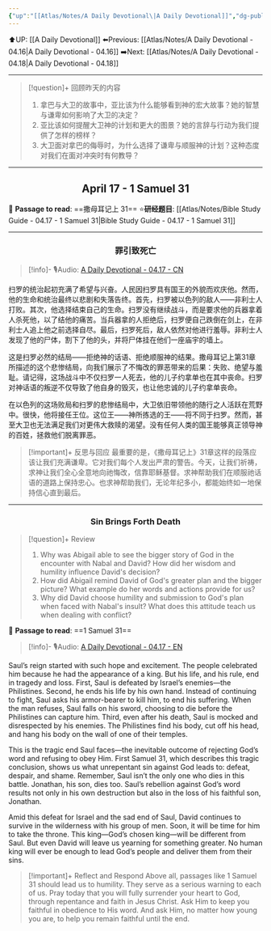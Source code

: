 ```yaml
---
{"up":"[[Atlas/Notes/A Daily Devotional\|A Daily Devotional]]","dg-publish":true,"permalink":"/atlas/notes/a-daily-devotional-04-17/","dgPassFrontmatter":true}
---
```


 ⬆️UP: [[A Daily Devotional]]
⬅️Previous: [[Atlas/Notes/A Daily Devotional - 04.16\|A Daily Devotional - 04.16]]
➡️Next: [[Atlas/Notes/A Daily Devotional - 04.18\|A Daily Devotional - 04.18]]

---

> [!question]+ 回顾昨天的内容
> 1. 拿巴与大卫的故事中，亚比该为什么能够看到神的宏大故事？她的智慧与谦卑如何影响了大卫的决定？
> 2. 亚比该如何提醒大卫神的计划和更大的图景？她的言辞与行动为我们提供了怎样的榜样？
> 3. ⁠大卫面对拿巴的侮辱时，为什么选择了谦卑与顺服神的计划？这种态度对我们在面对冲突时有何教导？

---
## <center>April 17 -  1 Samuel 31</center>

📖 **Passage to read**: ==撒母耳记上 31==
⭐**研经题目**: [[Atlas/Notes/Bible Study Guide - 04.17 - 1 Samuel 31\|Bible Study Guide - 04.17 - 1 Samuel 31]]

---
### <center>罪引致死亡</center>

> [!info]- 🎙️Audio: [A Daily Devotional - 04.17 - CN]()

扫罗的统治起初充满了希望与兴奋。人民因扫罗具有国王的外貌而欢庆他。然而，他的生命和统治最终以悲剧和失落告终。首先，扫罗被以色列的敌人——非利士人打败。其次，他选择结束自己的生命。扫罗没有继续战斗，而是要求他的兵器拿着人杀死他，以了结他的痛苦。当兵器拿的人拒绝后，扫罗便自己跌倒在剑上，在非利士人追上他之前选择自尽。最后，扫罗死后，敌人依然对他进行羞辱。非利士人发现了他的尸体，割下了他的头，并将尸体挂在他们一座庙宇的墙上。

这是扫罗必然的结局——拒绝神的话语、拒绝顺服神的结果。撒母耳记上第31章所描述的这个悲惨结局，向我们展示了不悔改的罪恶带来的后果：失败、绝望与羞耻。请记得，这场战斗中不仅扫罗一人死去，他的儿子约拿单也在其中丧命。扫罗对神话语的叛逆不仅导致了他自身的毁灭，也让他忠诚的儿子约拿单丧命。

在以色列的这场败局和扫罗的悲惨结局中，大卫依旧带领他的随行之人活跃在荒野中。很快，他将接任王位。这位王——神所拣选的王——将不同于扫罗。然而，甚至大卫也无法满足我们对更伟大救赎的渴望。没有任何人类的国王能够真正领导神的百姓，拯救他们脱离罪恶。

> [!important]+ 反思与回应
最重要的是，《撒母耳记上》31章这样的段落应该让我们充满谦卑。它对我们每个人发出严肃的警告。今天，让我们祈祷，求神让我们全心全意地向祂悔改，信靠耶稣基督。求神帮助我们在顺服祂话语的道路上保持忠心。也求神帮助我们，无论年纪多小，都能始终如一地保持信心直到最后。



---
### <center>Sin Brings Forth Death</center>

> [!question]+ Review
> 1.  ⁠Why was Abigail able to see the bigger story of God in the encounter with Nabal and David? How did her wisdom and humility influence David's decision?
> 2. ⁠How did Abigail remind David of God's greater plan and the bigger picture? What example do her words and actions provide for us?
> 3. ⁠Why did David choose humility and submission to God's plan when faced with Nabal's insult? What does this attitude teach us when dealing with conflict?

📖 **Passage to read**: ==1 Samuel 31==

> [!info]- 🎙️Audio: [A Daily Devotional - 04.17 - EN]()  

Saul’s reign started with such hope and excitement. The people celebrated him because he had the appearance of a king. But his life, and his rule, end in tragedy and loss. First, Saul is defeated by Israel’s enemies—the Philistines. Second, he ends his life by his own hand. Instead of continuing to fight, Saul asks his armor-bearer to kill him, to end his suffering. When the man refuses, Saul falls on his sword, choosing to die before the Philistines can capture him. Third, even after his death, Saul is mocked and disrespected by his enemies. The Philistines find his body, cut off his head, and hang his body on the wall of one of their temples.

This is the tragic end Saul faces—the inevitable outcome of rejecting God’s word and refusing to obey Him. First Samuel 31, which describes this tragic conclusion, shows us what unrepentant sin against God leads to: defeat, despair, and shame. Remember, Saul isn’t the only one who dies in this battle. Jonathan, his son, dies too. Saul’s rebellion against God’s word results not only in his own destruction but also in the loss of his faithful son, Jonathan.

Amid this defeat for Israel and the sad end of Saul, David continues to survive in the wilderness with his group of men. Soon, it will be time for him to take the throne. This king—God’s chosen king—will be different from Saul. But even David will leave us yearning for something greater. No human king will ever be enough to lead God’s people and deliver them from their sins.

> [!important]+ Reflect and Respond
Above all, passages like 1 Samuel 31 should lead us to humility. They serve as a serious warning to each of us. Pray today that you will fully surrender your heart to God, through repentance and faith in Jesus Christ. Ask Him to keep you faithful in obedience to His word. And ask Him, no matter how young you are, to help you remain faithful until the end.



 


































